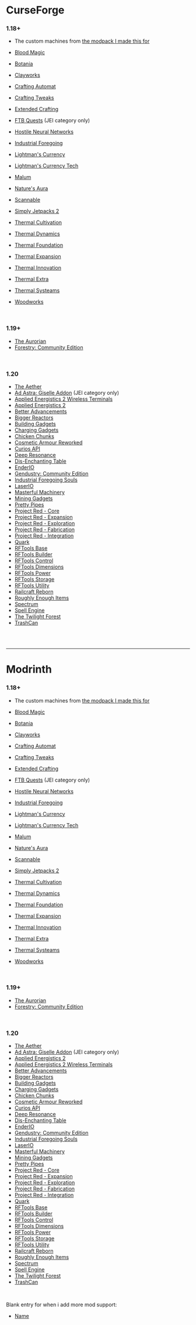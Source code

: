 # CurseForge

### 1.18+

* The custom machines from [the modpack I made this for](https://www.curseforge.com/minecraft/modpacks/teoe-2)

* [Blood Magic](https://www.curseforge.com/minecraft/mc-mods/blood-magic)
* [Botania](https://www.curseforge.com/minecraft/mc-mods/botania)
* [Clayworks](https://www.curseforge.com/minecraft/mc-mods/clayworks)
* [Crafting Automat](https://www.curseforge.com/minecraft/mc-mods/crafting-automat)
* [Crafting Tweaks](https://www.curseforge.com/minecraft/mc-mods/crafting-tweaks)
* [Extended Crafting](https://www.curseforge.com/minecraft/mc-mods/extended-crafting)
* [FTB Quests](https://www.curseforge.com/minecraft/mc-mods/ftb-quests-forge) (JEI category only)
* [Hostile Neural Networks](https://www.curseforge.com/minecraft/mc-mods/hostile-neural-networks)
* [Industrial Foregoing](https://www.curseforge.com/minecraft/mc-mods/industrial-foregoing)
* [Lightman's Currency](https://www.curseforge.com/minecraft/mc-mods/lightmans-currency)
* [Lightman's Currency Tech](https://www.curseforge.com/minecraft/mc-mods/lc-tech)
* [Malum](https://www.curseforge.com/minecraft/mc-mods/malum)
* [Nature's Aura](https://www.curseforge.com/minecraft/mc-mods/natures-aura)
* [Scannable](https://www.curseforge.com/minecraft/mc-mods/scannable)
* [Simply Jetpacks 2](https://www.curseforge.com/minecraft/mc-mods/simply-jetpacks-2)
* [Thermal Cultivation](https://www.curseforge.com/minecraft/mc-mods/thermal-cultivation)
* [Thermal Dynamics](https://www.curseforge.com/minecraft/mc-mods/thermal-dynamics)
* [Thermal Foundation](https://www.curseforge.com/minecraft/mc-mods/thermal-foundation)
* [Thermal Expansion](https://www.curseforge.com/minecraft/mc-mods/thermal-expansion)
* [Thermal Innovation](https://www.curseforge.com/minecraft/mc-mods/thermal-innovation)
* [Thermal Extra](https://www.curseforge.com/minecraft/mc-mods/thermal_extra)
* [Thermal Systeams](https://www.curseforge.com/minecraft/mc-mods/thermal-systeams)
* [Woodworks](https://www.curseforge.com/minecraft/mc-mods/woodworks)

<br />

### 1.19+

* [The Aurorian](https://www.curseforge.com/minecraft/mc-mods/the-aurorian)
* [Forestry: Community Edition](https://www.curseforge.com/minecraft/mc-mods/forestry-community-edition)

<br />

### 1.20

* [The Aether](https://www.curseforge.com/minecraft/mc-mods/the-aether)
* [Ad Astra: Giselle Addon](https://www.curseforge.com/minecraft/mc-mods/ad-astra-giselle-addon) (JEI category only)
* [Applied Energistics 2 Wireless Terminals](https://www.curseforge.com/minecraft/mc-mods/applied-energistics-2-wireless-terminals)
* [Applied Energistics 2](https://www.curseforge.com/minecraft/mc-mods/applied-energistics-2)
* [Better Advancements](https://www.curseforge.com/minecraft/mc-mods/better-advancements)
* [Bigger Reactors](https://www.curseforge.com/minecraft/mc-mods/biggerreactors)
* [Building Gadgets](https://www.curseforge.com/minecraft/mc-mods/building-gadgets)
* [Charging Gadgets](https://www.curseforge.com/minecraft/mc-mods/charging-gadgets)
* [Chicken Chunks](https://www.curseforge.com/minecraft/mc-mods/chicken-chunks-1-8)
* [Cosmetic Armour Reworked](https://www.curseforge.com/minecraft/mc-mods/cosmetic-armor-reworked)
* [Curios API](https://www.curseforge.com/minecraft/mc-mods/curios)
* [Deep Resonance](https://www.curseforge.com/minecraft/mc-mods/deep-resonance)
* [Dis-Enchanting Table](https://www.curseforge.com/minecraft/mc-mods/dis-enchanting-table)
* [EnderIO](https://www.curseforge.com/minecraft/mc-mods/enderio)
* [Gendustry: Community Edition](https://www.curseforge.com/minecraft/mc-mods/gendustry-community-edition)
* [Industrial Foregoing Souls](https://www.curseforge.com/minecraft/mc-mods/industrial-foregoing-souls)
* [LaserIO](https://www.curseforge.com/minecraft/mc-mods/laserio)
* [Masterful Machinery](https://www.curseforge.com/minecraft/mc-mods/masterful-machinery)
* [Mining Gadgets](https://www.curseforge.com/minecraft/mc-mods/mining-gadgets)
* [Pretty Pipes](https://www.curseforge.com/minecraft/mc-mods/pretty-pipes)
* [Project Red - Core](https://www.curseforge.com/minecraft/mc-mods/project-red-core)
* [Project Red - Expansion](https://www.curseforge.com/minecraft/mc-mods/project-red-expansion)
* [Project Red - Exploration](https://www.curseforge.com/minecraft/mc-mods/project-red-exploration)
* [Project Red - Fabrication](https://www.curseforge.com/minecraft/mc-mods/project-red-fabrication)
* [Project Red - Integration](https://www.curseforge.com/minecraft/mc-mods/project-red-integration)
* [Quark](https://www.curseforge.com/minecraft/mc-mods/quark)
* [RFTools Base](https://www.curseforge.com/minecraft/mc-mods/rftools-base)
* [RFTools Builder](https://www.curseforge.com/minecraft/mc-mods/rftools-builder)
* [RFTools Control](https://www.curseforge.com/minecraft/mc-mods/rftools-control)
* [RFTools Dimensions](https://www.curseforge.com/minecraft/mc-mods/rftools-dimensions)
* [RFTools Power](https://www.curseforge.com/minecraft/mc-mods/rftools-power)
* [RFTools Storage](https://www.curseforge.com/minecraft/mc-mods/rftools-storage)
* [RFTools Utility](https://www.curseforge.com/minecraft/mc-mods/rftools-utility)
* [Railcraft Reborn](https://www.curseforge.com/minecraft/mc-mods/railcraft-reborn)
* [Roughly Enough Items](https://www.curseforge.com/minecraft/mc-mods/roughly-enough-items)
* [Spectrum](https://www.curseforge.com/minecraft/mc-mods/spectrum)
* [Spell Engine](https://www.curseforge.com/minecraft/mc-mods/spell-engine)
* [The Twilight Forest](https://www.curseforge.com/minecraft/mc-mods/the-twilight-forest)
* [TrashCan](https://www.curseforge.com/minecraft/mc-mods/trashcan)


<br /> <br />

--------------------------------------------------
# Modrinth

### 1.18+

* The custom machines from [the modpack I made this for](https://www.curseforge.com/minecraft/modpacks/teoe-2)

* [Blood Magic](https://modrinth.com/mod/blood-magic)
* [Botania](https://modrinth.com/mod/botania)
* [Clayworks](https://modrinth.com/mod/clayworks)
* [Crafting Automat](https://www.curseforge.com/minecraft/mc-mods/crafting-automat)
* [Crafting Tweaks](https://modrinth.com/mod/crafting-tweaks)
* [Extended Crafting](https://modrinth.com/mod/extended-crafting)
* [FTB Quests](https://www.curseforge.com/minecraft/mc-mods/ftb-quests-forge) (JEI category only)
* [Hostile Neural Networks](https://www.curseforge.com/minecraft/mc-mods/hostile-neural-networks)
* [Industrial Foregoing](https://modrinth.com/mod/industrial-foregoing)
* [Lightman's Currency](https://modrinth.com/mod/lightmans-currency)
* [Lightman's Currency Tech](https://modrinth.com/mod/lc-tech)
* [Malum](https://modrinth.com/mod/malum)
* [Nature's Aura](https://modrinth.com/mod/natures-aura)
* [Scannable](https://modrinth.com/mod/scannable)
* [Simply Jetpacks 2](https://www.curseforge.com/minecraft/mc-mods/simply-jetpacks-2)
* [Thermal Cultivation](https://modrinth.com/mod/thermal-cultivation)
* [Thermal Dynamics](https://modrinth.com/mod/thermal-dynamics)
* [Thermal Foundation](https://modrinth.com/mod/thermal-foundation)
* [Thermal Expansion](https://modrinth.com/mod/thermal-expansion)
* [Thermal Innovation](https://modrinth.com/mod/thermal-innovation)
* [Thermal Extra](https://modrinth.com/mod/thermal-extra)
* [Thermal Systeams](https://www.curseforge.com/minecraft/mc-mods/thermal-systeams)
* [Woodworks](https://modrinth.com/mod/woodworks)

<br />

### 1.19+

* [The Aurorian](https://modrinth.com/mod/the-aurorian)
* [Forestry: Community Edition](https://modrinth.com/mod/forestry-community-edition)

<br />

### 1.20

* [The Aether](https://modrinth.com/mod/aether)
* [Ad Astra: Giselle Addon](https://modrinth.com/mod/ad-astra-giselle-addon) (JEI category only)
* [Applied Energistics 2](https://modrinth.com/mod/ae2)
* [Applied Energistics 2 Wireless Terminals](https://modrinth.com/mod/applied-energistics-2-wireless-terminals)
* [Better Advancements](https://modrinth.com/mod/better-advancements)
* [Bigger Reactors](https://www.curseforge.com/minecraft/mc-mods/biggerreactors)
* [Building Gadgets](https://www.curseforge.com/minecraft/mc-mods/building-gadgets)
* [Charging Gadgets](https://www.curseforge.com/minecraft/mc-mods/charging-gadgets)
* [Chicken Chunks](https://modrinth.com/mod/chicken-chunks)
* [Cosmetic Armour Reworked](https://www.curseforge.com/minecraft/mc-mods/cosmetic-armor-reworked)
* [Curios API](https://modrinth.com/mod/curios)
* [Deep Resonance](https://modrinth.com/mod/deep-resonance)
* [Dis-Enchanting Table](https://modrinth.com/mod/dis-enchanting-table)
* [EnderIO](https://modrinth.com/mod/enderio)
* [Gendustry: Community Edition](https://modrinth.com/mod/gendustry-community-edition)
* [Industrial Foregoing Souls](https://modrinth.com/mod/industrial-foregoing-souls)
* [LaserIO](https://www.curseforge.com/minecraft/mc-mods/laserio)
* [Masterful Machinery](https://modrinth.com/mod/masterful-machinery)
* [Mining Gadgets](https://www.curseforge.com/minecraft/mc-mods/mining-gadgets)
* [Pretty Pipes](https://modrinth.com/mod/pretty-pipes)
* [Project Red - Core](https://modrinth.com/mod/project-red-core)
* [Project Red - Expansion](https://modrinth.com/mod/project-red-expansion)
* [Project Red - Exploration](https://modrinth.com/mod/project-red-exploration)
* [Project Red - Fabrication](https://modrinth.com/mod/project-red-fabrication)
* [Project Red - Integration](https://modrinth.com/mod/project-red-integration)
* [Quark](https://modrinth.com/mod/quark)
* [RFTools Base](https://www.curseforge.com/minecraft/mc-mods/rftools-base)
* [RFTools Builder](https://www.curseforge.com/minecraft/mc-mods/rftools-builder)
* [RFTools Control](https://www.curseforge.com/minecraft/mc-mods/rftools-control)
* [RFTools Dimensions](https://www.curseforge.com/minecraft/mc-mods/rftools-dimensions)
* [RFTools Power](https://www.curseforge.com/minecraft/mc-mods/rftools-power)
* [RFTools Storage](https://www.curseforge.com/minecraft/mc-mods/rftools-storage)
* [RFTools Utility](https://www.curseforge.com/minecraft/mc-mods/rftools-utility)
* [Railcraft Reborn](https://modrinth.com/mod/railcraft-reborn)
* [Roughly Enough Items](https://modrinth.com/mod/rei)
* [Spectrum](https://modrinth.com/mod/spectrum)
* [Spell Engine](https://modrinth.com/mod/spell-engine)
* [The Twilight Forest](https://www.curseforge.com/minecraft/mc-mods/the-twilight-forest)
* [TrashCan](https://www.curseforge.com/minecraft/mc-mods/trashcan)

<br />

Blank entry for when i add more mod support:

* [Name](Link)